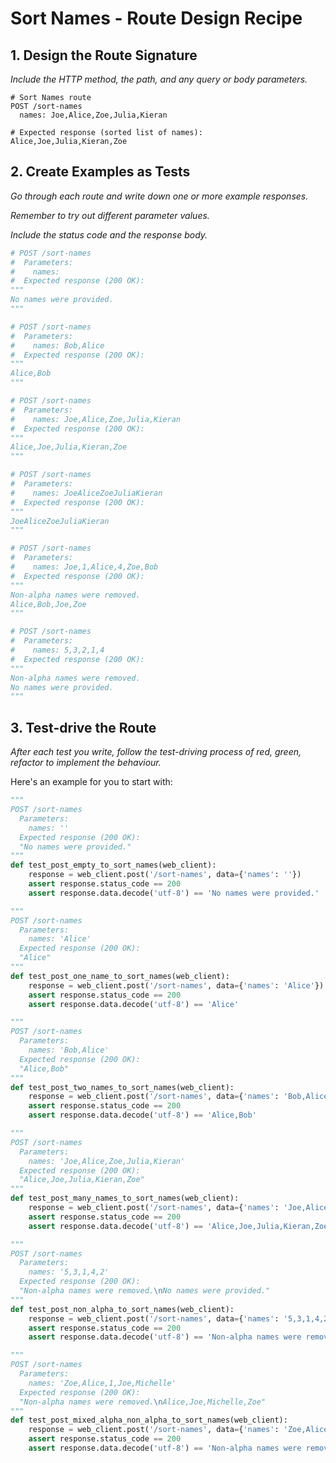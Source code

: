 # Sort Names - Route Design Recipe

## 1. Design the Route Signature

_Include the HTTP method, the path, and any query or body parameters._

```
# Sort Names route
POST /sort-names
  names: Joe,Alice,Zoe,Julia,Kieran

# Expected response (sorted list of names):
Alice,Joe,Julia,Kieran,Zoe
```

## 2. Create Examples as Tests

_Go through each route and write down one or more example responses._

_Remember to try out different parameter values._

_Include the status code and the response body._

```python
# POST /sort-names
#  Parameters:
#    names: 
#  Expected response (200 OK):
"""
No names were provided.
"""

# POST /sort-names
#  Parameters:
#    names: Bob,Alice
#  Expected response (200 OK):
"""
Alice,Bob
"""

# POST /sort-names
#  Parameters:
#    names: Joe,Alice,Zoe,Julia,Kieran
#  Expected response (200 OK):
"""
Alice,Joe,Julia,Kieran,Zoe
"""

# POST /sort-names
#  Parameters:
#    names: JoeAliceZoeJuliaKieran
#  Expected response (200 OK):
"""
JoeAliceZoeJuliaKieran
"""

# POST /sort-names
#  Parameters:
#    names: Joe,1,Alice,4,Zoe,Bob
#  Expected response (200 OK):
"""
Non-alpha names were removed.
Alice,Bob,Joe,Zoe
"""

# POST /sort-names
#  Parameters:
#    names: 5,3,2,1,4
#  Expected response (200 OK):
"""
Non-alpha names were removed.
No names were provided.
"""
```

## 3. Test-drive the Route

_After each test you write, follow the test-driving process of red, green, refactor to implement the behaviour._

Here's an example for you to start with:

```python
"""
POST /sort-names
  Parameters:
    names: ''
  Expected response (200 OK):
  "No names were provided."
"""
def test_post_empty_to_sort_names(web_client):
    response = web_client.post('/sort-names', data={'names': ''})
    assert response.status_code == 200
    assert response.data.decode('utf-8') == 'No names were provided.'

"""
POST /sort-names
  Parameters:
    names: 'Alice'
  Expected response (200 OK):
  "Alice"
"""
def test_post_one_name_to_sort_names(web_client):
    response = web_client.post('/sort-names', data={'names': 'Alice'})
    assert response.status_code == 200
    assert response.data.decode('utf-8') == 'Alice'

"""
POST /sort-names
  Parameters:
    names: 'Bob,Alice'
  Expected response (200 OK):
  "Alice,Bob"
"""
def test_post_two_names_to_sort_names(web_client):
    response = web_client.post('/sort-names', data={'names': 'Bob,Alice'})
    assert response.status_code == 200
    assert response.data.decode('utf-8') == 'Alice,Bob'

"""
POST /sort-names
  Parameters:
    names: 'Joe,Alice,Zoe,Julia,Kieran'
  Expected response (200 OK):
  "Alice,Joe,Julia,Kieran,Zoe"
"""
def test_post_many_names_to_sort_names(web_client):
    response = web_client.post('/sort-names', data={'names': 'Joe,Alice,Zoe,Julia,Kieran'})
    assert response.status_code == 200
    assert response.data.decode('utf-8') == 'Alice,Joe,Julia,Kieran,Zoe'

"""
POST /sort-names
  Parameters:
    names: '5,3,1,4,2'
  Expected response (200 OK):
  "Non-alpha names were removed.\nNo names were provided."
"""
def test_post_non_alpha_to_sort_names(web_client):
    response = web_client.post('/sort-names', data={'names': '5,3,1,4,2'})
    assert response.status_code == 200
    assert response.data.decode('utf-8') == 'Non-alpha names were removed.\nNo names were provided.'

"""
POST /sort-names
  Parameters:
    names: 'Zoe,Alice,1,Joe,Michelle'
  Expected response (200 OK):
  "Non-alpha names were removed.\nAlice,Joe,Michelle,Zoe"
"""
def test_post_mixed_alpha_non_alpha_to_sort_names(web_client):
    response = web_client.post('/sort-names', data={'names': 'Zoe,Alice,1,Joe,Michelle'})
    assert response.status_code == 200
    assert response.data.decode('utf-8') == 'Non-alpha names were removed.\nAlice,Joe,Michelle,Zoe'
```
